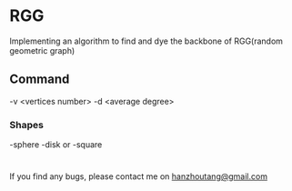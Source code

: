 # RGG
Implementing an algorithm to find and dye the backbone of RGG(random geometric graph)
## Command 
-v &lt;vertices number&gt; -d &lt;average degree&gt;
### Shapes
-sphere -disk or -square
# 
If you find any bugs, please contact me on hanzhoutang@gmail.com

